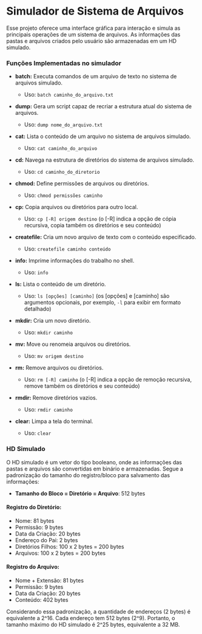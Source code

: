 # Simulador de Sistema de Arquivos

Esse projeto oferece uma interface gráfica para interação e simula as principais operações de um sistema de arquivos. As informações das pastas e arquivos criados pelo usuário são armazenadas em um HD simulado.

### Funções Implementadas no simulador

- **batch:** Executa comandos de um arquivo de texto no sistema de arquivos simulado.
  - Uso: `batch caminho_do_arquivo.txt`

- **dump:** Gera um script capaz de recriar a estrutura atual do sistema de arquivos.
  - Uso: `dump nome_do_arquivo.txt`

- **cat:** Lista o conteúdo de um arquivo no sistema de arquivos simulado.
  - Uso: `cat caminho_do_arquivo`

- **cd:** Navega na estrutura de diretórios do sistema de arquivos simulado.
  - Uso: `cd caminho_do_diretorio`

- **chmod:** Define permissões de arquivos ou diretórios.
  - Uso: `chmod permissões caminho`

- **cp:** Copia arquivos ou diretórios para outro local.
  - Uso: `cp [-R] origem destino` (o [-R] indica a opção de cópia recursiva, copia também os diretórios e seu conteúdo)

- **createfile:** Cria um novo arquivo de texto com o conteúdo especificado.
  - Uso: `createfile caminho conteúdo`

- **info:** Imprime informações do trabalho no shell.
  - Uso: `info`

- **ls:** Lista o conteúdo de um diretório.
  - Uso: `ls [opções] [caminho]` (os [opções] e [caminho] são argumentos opcionais, por exemplo, `-l` para exibir em formato detalhado)

- **mkdir:** Cria um novo diretório.
  - Uso: `mkdir caminho`

- **mv:** Move ou renomeia arquivos ou diretórios.
  - Uso: `mv origem destino`

- **rm:** Remove arquivos ou diretórios.
  - Uso: `rm [-R] caminho` (o [-R] indica a opção de remoção recursiva, remove também os diretórios e seu conteúdo)

- **rmdir:** Remove diretórios vazios.
  - Uso: `rmdir caminho`
 
- **clear:** Limpa a tela do terminal.
  - Uso: `clear`

### HD Simulado

O HD simulado é um vetor do tipo booleano, onde as informações das pastas e arquivos são convertidas em binário e armazenadas. Segue a padronização do tamanho do registro/bloco para salvamento das informações:

- **Tamanho do Bloco = Diretório = Arquivo**: 512 bytes

#### Registro do Diretório:
- Nome: 81 bytes
- Permissão: 9 bytes
- Data da Criação: 20 bytes
- Endereço do Pai: 2 bytes
- Diretórios Filhos: 100 x 2 bytes = 200 bytes
- Arquivos: 100 x 2 bytes = 200 bytes

#### Registro do Arquivo:
- Nome + Extensão: 81 bytes
- Permissão: 9 bytes
- Data da Criação: 20 bytes
- Conteúdo: 402 bytes

Considerando essa padronização, a quantidade de endereços (2 bytes) é equivalente a 2^16. Cada endereço tem 512 bytes (2^9). Portanto, o tamanho máximo do HD simulado é 2^25 bytes, equivalente a 32 MB.
